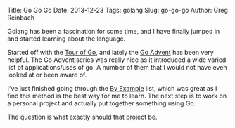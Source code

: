 Title: Go Go Go
Date: 2013-12-23
Tags: golang
Slug: go-go-go
Author: Greg Reinbach

Golang has been a fascination for some time, and I have finally jumped in and started learning about the language.

Started off with the [Tour of Go](http://tour.golang.org), and lately the [Go Advent](http://blog.gopheracademy.com/go-advent-2013) has been very helpful. The Go Advent series was really nice as it introduced a wide varied list of applications/uses of go. A number of them that I would not have even looked at or been aware of.

I've just finished going through the [By Example](https://gobyexample.com/) list, which was great as I find this method is the best way for me to learn. The next step is to work on a personal project and actually put together something using Go.

The question is what exactly should that project be.
